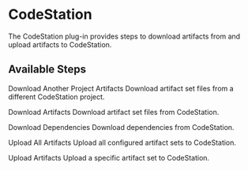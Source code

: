 
CodeStation
===========

The CodeStation plug-in provides steps to download artifacts from and upload artifacts to CodeStation.


Available Steps
---------------

Download Another Project Artifacts Download artifact set files from a different CodeStation project.

Download Artifacts Download artifact set files from CodeStation.

Download Dependencies Download dependencies from CodeStation.

Upload All Artifacts Upload all configured artifact sets to CodeStation.

Upload Artifacts Upload a specific artifact set to CodeStation.


